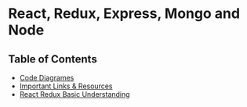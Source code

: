 # React, Redux, Express, Mongo and Node

## Table of Contents

- [Code Diagrames](https://github.com/StephenGrider/FullStackReactCode)
- [Important Links & Resources](https://goo.gl/Xv4ZgB)
- [React Redux Basic Understanding](https://github.com/RaysitiTeam/react-redux-pluralsight)
